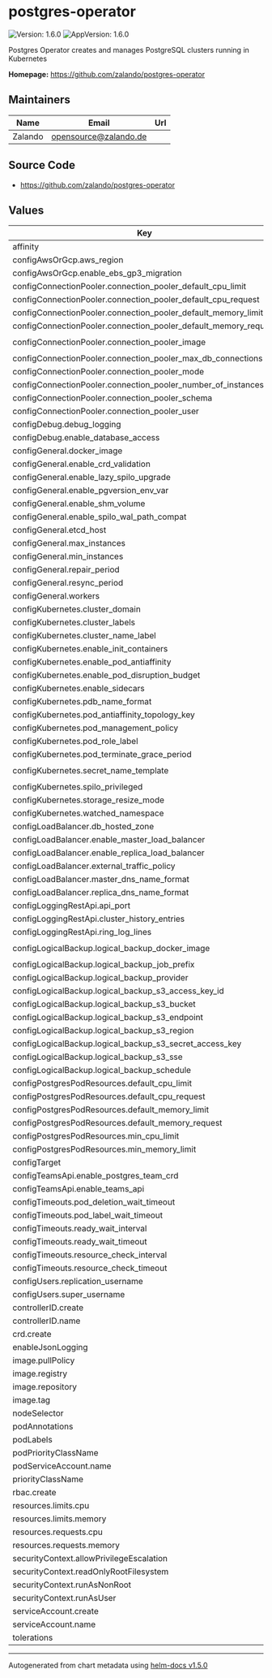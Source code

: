 # postgres-operator

![Version: 1.6.0](https://img.shields.io/badge/Version-1.6.0-informational?style=flat-square) ![AppVersion: 1.6.0](https://img.shields.io/badge/AppVersion-1.6.0-informational?style=flat-square)

Postgres Operator creates and manages PostgreSQL clusters running in Kubernetes

**Homepage:** <https://github.com/zalando/postgres-operator>

## Maintainers

| Name | Email | Url |
| ---- | ------ | --- |
| Zalando | opensource@zalando.de |  |

## Source Code

* <https://github.com/zalando/postgres-operator>

## Values

| Key | Type | Default | Description |
|-----|------|---------|-------------|
| affinity | object | `{}` |  |
| configAwsOrGcp.aws_region | string | `"eu-central-1"` |  |
| configAwsOrGcp.enable_ebs_gp3_migration | string | `"false"` |  |
| configConnectionPooler.connection_pooler_default_cpu_limit | string | `"1"` |  |
| configConnectionPooler.connection_pooler_default_cpu_request | string | `"500m"` |  |
| configConnectionPooler.connection_pooler_default_memory_limit | string | `"100Mi"` |  |
| configConnectionPooler.connection_pooler_default_memory_request | string | `"100Mi"` |  |
| configConnectionPooler.connection_pooler_image | string | `"registry.opensource.zalan.do/acid/pgbouncer:master-9"` |  |
| configConnectionPooler.connection_pooler_max_db_connections | string | `"60"` |  |
| configConnectionPooler.connection_pooler_mode | string | `"transaction"` |  |
| configConnectionPooler.connection_pooler_number_of_instances | string | `"2"` |  |
| configConnectionPooler.connection_pooler_schema | string | `"pooler"` |  |
| configConnectionPooler.connection_pooler_user | string | `"pooler"` |  |
| configDebug.debug_logging | string | `"true"` |  |
| configDebug.enable_database_access | string | `"true"` |  |
| configGeneral.docker_image | string | `"registry.opensource.zalan.do/acid/spilo-13:2.0-p2"` |  |
| configGeneral.enable_crd_validation | string | `"true"` |  |
| configGeneral.enable_lazy_spilo_upgrade | string | `"false"` |  |
| configGeneral.enable_pgversion_env_var | string | `"true"` |  |
| configGeneral.enable_shm_volume | string | `"true"` |  |
| configGeneral.enable_spilo_wal_path_compat | string | `"false"` |  |
| configGeneral.etcd_host | string | `""` |  |
| configGeneral.max_instances | string | `"-1"` |  |
| configGeneral.min_instances | string | `"-1"` |  |
| configGeneral.repair_period | string | `"5m"` |  |
| configGeneral.resync_period | string | `"30m"` |  |
| configGeneral.workers | string | `"8"` |  |
| configKubernetes.cluster_domain | string | `"cluster.local"` |  |
| configKubernetes.cluster_labels | string | `"application:spilo"` |  |
| configKubernetes.cluster_name_label | string | `"cluster-name"` |  |
| configKubernetes.enable_init_containers | string | `"true"` |  |
| configKubernetes.enable_pod_antiaffinity | string | `"false"` |  |
| configKubernetes.enable_pod_disruption_budget | string | `"true"` |  |
| configKubernetes.enable_sidecars | string | `"true"` |  |
| configKubernetes.pdb_name_format | string | `"postgres-{cluster}-pdb"` |  |
| configKubernetes.pod_antiaffinity_topology_key | string | `"kubernetes.io/hostname"` |  |
| configKubernetes.pod_management_policy | string | `"ordered_ready"` |  |
| configKubernetes.pod_role_label | string | `"spilo-role"` |  |
| configKubernetes.pod_terminate_grace_period | string | `"5m"` |  |
| configKubernetes.secret_name_template | string | `"{username}.{cluster}.credentials.{tprkind}.{tprgroup}"` |  |
| configKubernetes.spilo_privileged | string | `"false"` |  |
| configKubernetes.storage_resize_mode | string | `"pvc"` |  |
| configKubernetes.watched_namespace | string | `"*"` |  |
| configLoadBalancer.db_hosted_zone | string | `"db.example.com"` |  |
| configLoadBalancer.enable_master_load_balancer | string | `"false"` |  |
| configLoadBalancer.enable_replica_load_balancer | string | `"false"` |  |
| configLoadBalancer.external_traffic_policy | string | `"Cluster"` |  |
| configLoadBalancer.master_dns_name_format | string | `"{cluster}.{team}.{hostedzone}"` |  |
| configLoadBalancer.replica_dns_name_format | string | `"{cluster}-repl.{team}.{hostedzone}"` |  |
| configLoggingRestApi.api_port | string | `"8080"` |  |
| configLoggingRestApi.cluster_history_entries | string | `"1000"` |  |
| configLoggingRestApi.ring_log_lines | string | `"100"` |  |
| configLogicalBackup.logical_backup_docker_image | string | `"registry.opensource.zalan.do/acid/logical-backup:v1.6.0"` |  |
| configLogicalBackup.logical_backup_job_prefix | string | `"logical-backup-"` |  |
| configLogicalBackup.logical_backup_provider | string | `"s3"` |  |
| configLogicalBackup.logical_backup_s3_access_key_id | string | `""` |  |
| configLogicalBackup.logical_backup_s3_bucket | string | `"my-bucket-url"` |  |
| configLogicalBackup.logical_backup_s3_endpoint | string | `""` |  |
| configLogicalBackup.logical_backup_s3_region | string | `""` |  |
| configLogicalBackup.logical_backup_s3_secret_access_key | string | `""` |  |
| configLogicalBackup.logical_backup_s3_sse | string | `"AES256"` |  |
| configLogicalBackup.logical_backup_schedule | string | `"30 00 * * *"` |  |
| configPostgresPodResources.default_cpu_limit | string | `"1"` |  |
| configPostgresPodResources.default_cpu_request | string | `"100m"` |  |
| configPostgresPodResources.default_memory_limit | string | `"500Mi"` |  |
| configPostgresPodResources.default_memory_request | string | `"100Mi"` |  |
| configPostgresPodResources.min_cpu_limit | string | `"250m"` |  |
| configPostgresPodResources.min_memory_limit | string | `"250Mi"` |  |
| configTarget | string | `"ConfigMap"` |  |
| configTeamsApi.enable_postgres_team_crd | string | `"false"` |  |
| configTeamsApi.enable_teams_api | string | `"false"` |  |
| configTimeouts.pod_deletion_wait_timeout | string | `"10m"` |  |
| configTimeouts.pod_label_wait_timeout | string | `"10m"` |  |
| configTimeouts.ready_wait_interval | string | `"3s"` |  |
| configTimeouts.ready_wait_timeout | string | `"30s"` |  |
| configTimeouts.resource_check_interval | string | `"3s"` |  |
| configTimeouts.resource_check_timeout | string | `"10m"` |  |
| configUsers.replication_username | string | `"standby"` |  |
| configUsers.super_username | string | `"postgres"` |  |
| controllerID.create | bool | `false` |  |
| controllerID.name | string | `nil` |  |
| crd.create | bool | `true` |  |
| enableJsonLogging | bool | `false` |  |
| image.pullPolicy | string | `"IfNotPresent"` |  |
| image.registry | string | `"registry.opensource.zalan.do"` |  |
| image.repository | string | `"acid/postgres-operator"` |  |
| image.tag | string | `"v1.6.0"` |  |
| nodeSelector | object | `{}` |  |
| podAnnotations | object | `{}` |  |
| podLabels | object | `{}` |  |
| podPriorityClassName | string | `""` |  |
| podServiceAccount.name | string | `"postgres-pod"` |  |
| priorityClassName | string | `""` |  |
| rbac.create | bool | `true` |  |
| resources.limits.cpu | string | `"500m"` |  |
| resources.limits.memory | string | `"500Mi"` |  |
| resources.requests.cpu | string | `"100m"` |  |
| resources.requests.memory | string | `"250Mi"` |  |
| securityContext.allowPrivilegeEscalation | bool | `false` |  |
| securityContext.readOnlyRootFilesystem | bool | `true` |  |
| securityContext.runAsNonRoot | bool | `true` |  |
| securityContext.runAsUser | int | `1000` |  |
| serviceAccount.create | bool | `true` |  |
| serviceAccount.name | string | `nil` |  |
| tolerations | list | `[]` |  |

----------------------------------------------
Autogenerated from chart metadata using [helm-docs v1.5.0](https://github.com/norwoodj/helm-docs/releases/v1.5.0)
